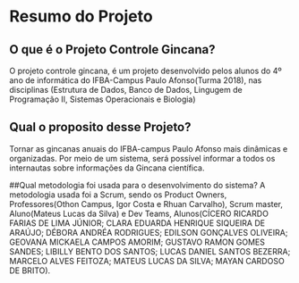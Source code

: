 # Resumo do Projeto

## O que é o Projeto Controle Gincana?

O projeto controle gincana, é um projeto desenvolvido pelos alunos do 4º ano de informática do IFBA-Campus Paulo Afonso(Turma 2018), nas disciplinas (Estrutura de Dados, Banco de Dados, Lingugem de Programação II, Sistemas Operacionais e Biologia)


## Qual o proposito desse Projeto?

Tornar as gincanas anuais do IFBA-campus Paulo Afonso mais dinâmicas e organizadas. Por meio de um sistema, será possível informar a todos os internautas sobre informações da Gincana científica.

##Qual metodologia foi usada para o desenvolvimento do sistema?
A metodologia usada foi a Scrum, sendo os Product Owners, Professores(Othon Campus, Igor Costa e Rhuan Carvalho), Scrum master, Aluno(Mateus Lucas da Silva) e Dev Teams, Alunos(CÍCERO RICARDO FARIAS DE LIMA JÚNIOR; CLARA EDUARDA HENRIQUE SIQUEIRA DE ARAÚJO; DÉBORA ANDRÉA RODRIGUES;  EDILSON GONÇALVES OLIVEIRA; GEOVANA MICKAELA CAMPOS AMORIM; GUSTAVO RAMON GOMES SANDES; LIBILLY BENTO DOS SANTOS; LUCAS DANIEL SANTOS BEZERRA; MARCELO ALVES FEITOZA; MATEUS LUCAS DA SILVA; MAYAN CARDOSO DE BRITO).
 




